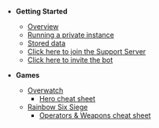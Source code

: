 * **Getting Started**
  * [Overview](/)
  * [Running a private instance](/other/private_instance)
  * [Stored data](/other/stored_data)
  * [Click here to join the Support Server](https://discord.gg/ZhnWkqc)
  * [Click here to invite the bot](https://discordapp.com/oauth2/authorize?client_id=475421235950518292&scope=bot&permissions=93248)

* **Games**
  * [Overwatch](ow/overwatch)
    * [Hero cheat sheet](/ow/ow_heroes)
  * [Rainbow Six Siege](/r6/rainbow)
    * [Operators & Weapons cheat sheet](/r6/r6_names)
